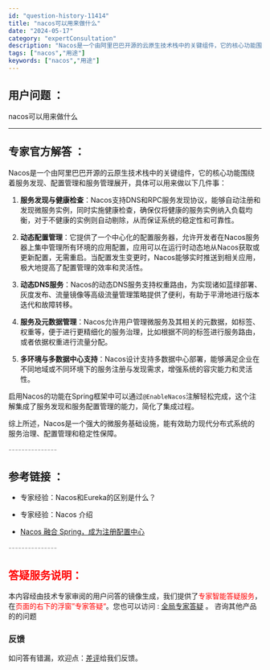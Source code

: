 ```yaml
---
id: "question-history-11414"
title: "nacos可以用来做什么"
date: "2024-05-17"
category: "expertConsultation"
description: "Nacos是一个由阿里巴巴开源的云原生技术栈中的关键组件，它的核心功能围绕着服务发现、配置管理和服务管理展开，具体可以用来做以下几件事：1. **服务发现与健康检查**：Nacos支持DNS和RPC服务发现协议，能够自动注册和发现微服务实例，同时实施健康检查，确保仅将健康的服务实例纳入负载均衡，对于"
tags: ["nacos","用途"]
keywords: ["nacos","用途"]
---
```


## 用户问题 ： 
 nacos可以用来做什么  

---------------
## 专家官方解答 ：

Nacos是一个由阿里巴巴开源的云原生技术栈中的关键组件，它的核心功能围绕着服务发现、配置管理和服务管理展开，具体可以用来做以下几件事：

1. **服务发现与健康检查**：Nacos支持DNS和RPC服务发现协议，能够自动注册和发现微服务实例，同时实施健康检查，确保仅将健康的服务实例纳入负载均衡，对于不健康的实例则自动剔除，从而保证系统的稳定性和可靠性。

2. **动态配置管理**：它提供了一个中心化的配置服务器，允许开发者在Nacos服务器上集中管理所有环境的应用配置，应用可以在运行时动态地从Nacos获取或更新配置，无需重启。当配置发生变更时，Nacos能够实时推送到相关应用，极大地提高了配置管理的效率和灵活性。

3. **动态DNS服务**：Nacos的动态DNS服务支持权重路由，为实现诸如蓝绿部署、灰度发布、流量镜像等高级流量管理策略提供了便利，有助于平滑地进行版本迭代和故障转移。

4. **服务及元数据管理**：Nacos允许用户管理微服务及其相关的元数据，如标签、权重等，便于进行更精细化的服务治理，比如根据不同的标签进行服务路由，或者依据权重进行流量分配。

5. **多环境与多数据中心支持**：Nacos设计支持多数据中心部署，能够满足企业在不同地域或不同环境下的服务注册与发现需求，增强系统的容灾能力和灵活性。

启用Nacos的功能在Spring框架中可以通过`@EnableNacos`注解轻松完成，这个注解集成了服务发现和服务配置管理的能力，简化了集成过程。

综上所述，Nacos是一个强大的微服务基础设施，能有效助力现代分布式系统的服务治理、配置管理和稳定性保障。


<font color="#949494">---------------</font> 


## 参考链接 ：

* 专家经验：Nacos和Eureka的区别是什么？ 
 
 * 专家经验：Nacos 介绍 
 
 * [Nacos 融合 Spring，成为注册配置中心](https://nacos.io/docs/latest/ecology/use-nacos-with-spring)


 <font color="#949494">---------------</font> 
 


## <font color="#FF0000">答疑服务说明：</font> 

本内容经由技术专家审阅的用户问答的镜像生成，我们提供了<font color="#FF0000">专家智能答疑服务</font>，在<font color="#FF0000">页面的右下的浮窗”专家答疑“</font>。您也可以访问 : [全局专家答疑](https://answer.opensource.alibaba.com/docs/intro) 。 咨询其他产品的的问题

### 反馈
如问答有错漏，欢迎点：[差评](https://ai.nacos.io/user/feedbackByEnhancerGradePOJOID?enhancerGradePOJOId=13746)给我们反馈。
